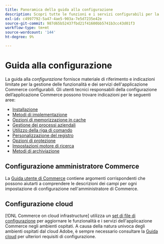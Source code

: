 ```yaml
---
title: Panoramica della guida alla configurazione
description: Scopri tutte le funzioni e i servizi configurabili per la tua applicazione Adobe Commerce.
exl-id: c4997792-5a47-4ae5-903a-7e5d7235e42e
source-git-commit: 987d65b52437fbd21f41600bb5741b3cc43d01f3
workflow-type: tm+mt
source-wordcount: '144'
ht-degree: 9%

---
```


# Guida alla configurazione

La guida alla _configurazione_ fornisce materiale di riferimento e indicazioni limitate per la gestione delle funzionalità e dei servizi dell&#39;applicazione Commerce configurabili. Gli utenti tecnici responsabili della configurazione dell’applicazione Commerce possono trovare indicazioni per le seguenti aree:

- [Installazione](../configuration/bootstrap/initialization.md)
- [Metodi di implementazione](../configuration/deployment/overview.md)
- [Opzioni di memorizzazione in cache](../configuration/cache/caching-overview.md)
- [Gestione dei processi aziendali](../configuration/cron/custom-cron.md)
- [Utilizzo della riga di comando](../configuration/cli/config-cli.md)
- [Personalizzazione del registro](../configuration/logs/custom-logging.md)
- [Opzioni di protezione](../configuration/security/overview.md)
- [Impostazioni motore di ricerca](../configuration/search/configure-search-engine.md)
- [Metodi di archiviazione](../configuration/storage/memcached.md)

## Configurazione amministratore Commerce

La [Guida utente di Commerce](https://experienceleague.adobe.com/it/docs/commerce-admin/config/guide-overview) contiene argomenti corrispondenti che possono aiutarti a comprendere le descrizioni dei campi per ogni impostazione di configurazione nell&#39;amministratore di Commerce.

## Configurazione cloud

[!DNL Commerce on cloud infrastructure] utilizza un [set di file di configurazione](https://experienceleague.adobe.com/docs/commerce-cloud-service/user-guide/configure/overview.html?lang=it) per aggiornare le funzionalità e i servizi dell&#39;applicazione Commerce negli ambienti ospitati. A causa della natura univoca degli ambienti ospitati dal cloud Adobe, è sempre necessario consultare la [Guida cloud](https://experienceleague.adobe.com/docs/commerce-cloud-service/user-guide/overview.html?lang=it) per ulteriori requisiti di configurazione.
